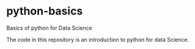 # python-basics
Basics of python for Data Science

The code in this repository is an introduction to python for data Science.
